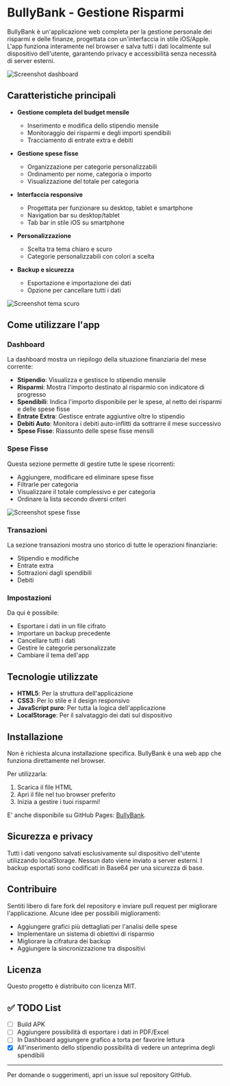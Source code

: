 # BullyBank - Gestione Risparmi

BullyBank è un'applicazione web completa per la gestione personale dei risparmi e delle finanze, progettata con un'interfaccia in stile iOS/Apple. L'app funziona interamente nel browser e salva tutti i dati localmente sul dispositivo dell'utente, garantendo privacy e accessibilità senza necessità di server esterni.

![Screenshot dashboard](screenshots/dashboard.png) <!-- Aggiungi uno screenshot della dashboard principale -->

## Caratteristiche principali

- **Gestione completa del budget mensile**
  - Inserimento e modifica dello stipendio mensile
  - Monitoraggio dei risparmi e degli importi spendibili
  - Tracciamento di entrate extra e debiti

- **Gestione spese fisse**
  - Organizzazione per categorie personalizzabili
  - Ordinamento per nome, categoria o importo
  - Visualizzazione del totale per categoria

- **Interfaccia responsive**
  - Progettata per funzionare su desktop, tablet e smartphone
  - Navigation bar su desktop/tablet
  - Tab bar in stile iOS su smartphone

- **Personalizzazione**
  - Scelta tra tema chiaro e scuro
  - Categorie personalizzabili con colori a scelta

- **Backup e sicurezza**
  - Esportazione e importazione dei dati
  - Opzione per cancellare tutti i dati

![Screenshot tema scuro](screenshots/dark-theme.png) <!-- Aggiungi uno screenshot del tema scuro -->

## Come utilizzare l'app

### Dashboard

La dashboard mostra un riepilogo della situazione finanziaria del mese corrente:

- **Stipendio**: Visualizza e gestisce lo stipendio mensile
- **Risparmi**: Mostra l'importo destinato al risparmio con indicatore di progresso
- **Spendibili**: Indica l'importo disponibile per le spese, al netto dei risparmi e delle spese fisse
- **Entrate Extra**: Gestisce entrate aggiuntive oltre lo stipendio
- **Debiti Auto**: Monitora i debiti auto-inflitti da sottrarre il mese successivo
- **Spese Fisse**: Riassunto delle spese fisse mensili

### Spese Fisse

Questa sezione permette di gestire tutte le spese ricorrenti:

- Aggiungere, modificare ed eliminare spese fisse
- Filtrarle per categoria
- Visualizzare il totale complessivo e per categoria
- Ordinare la lista secondo diversi criteri

![Screenshot spese fisse](screenshots/spese-fisse.png) <!-- Aggiungi uno screenshot della sezione spese fisse -->

### Transazioni

La sezione transazioni mostra uno storico di tutte le operazioni finanziarie:

- Stipendio e modifiche
- Entrate extra
- Sottrazioni dagli spendibili
- Debiti

### Impostazioni

Da qui è possibile:

- Esportare i dati in un file cifrato
- Importare un backup precedente
- Cancellare tutti i dati
- Gestire le categorie personalizzate
- Cambiare il tema dell'app

## Tecnologie utilizzate

- **HTML5**: Per la struttura dell'applicazione
- **CSS3**: Per lo stile e il design responsivo
- **JavaScript puro**: Per tutta la logica dell'applicazione
- **LocalStorage**: Per il salvataggio dei dati sul dispositivo

## Installazione

Non è richiesta alcuna installazione specifica. BullyBank è una web app che funziona direttamente nel browser. 

Per utilizzarla:

1. Scarica il file HTML
2. Apri il file nel tuo browser preferito
3. Inizia a gestire i tuoi risparmi!

E' anche disponibile su GitHub Pages: [BullyBank](https://carellice.github.io/bullybank/).

## Sicurezza e privacy

Tutti i dati vengono salvati esclusivamente sul dispositivo dell'utente utilizzando localStorage. Nessun dato viene inviato a server esterni. I backup esportati sono codificati in Base64 per una sicurezza di base.

## Contribuire

Sentiti libero di fare fork del repository e inviare pull request per migliorare l'applicazione. Alcune idee per possibili miglioramenti:

- Aggiungere grafici più dettagliati per l'analisi delle spese
- Implementare un sistema di obiettivi di risparmio
- Migliorare la cifratura dei backup
- Aggiungere la sincronizzazione tra dispositivi

## Licenza

Questo progetto è distribuito con licenza MIT.

## ✅ TODO List
- [ ] Build APK
- [ ] Aggiungere possibilità di esportare i dati in PDF/Excel
- [ ] In Dashboard aggiungere grafico a torta per favorire lettura
- [x] All'inserimento dello stipendio possibilità di vedere un anteprima degli spendibili 

---

Per domande o suggerimenti, apri un issue sul repository GitHub.

